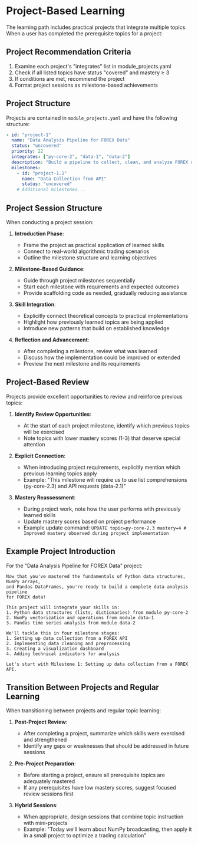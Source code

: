 # Project-Based Learning

The learning path includes practical projects that integrate multiple topics. When a user has completed the prerequisite topics for a project:

## Project Recommendation Criteria

1. Examine each project's "integrates" list in module_projects.yaml
2. Check if all listed topics have status "covered" and mastery ≥ 3
3. If conditions are met, recommend the project
4. Format project sessions as milestone-based achievements

## Project Structure

Projects are contained in `module_projects.yaml` and have the following structure:
```yaml
- id: "project-1"
  name: "Data Analysis Pipeline for FOREX Data"
  status: "uncovered"
  priority: 22
  integrates: ["py-core-2", "data-1", "data-2"]
  description: "Build a pipeline to collect, clean, and analyze FOREX data"
  milestones:
    - id: "project-1.1"
      name: "Data Collection from API"
      status: "uncovered"
    # Additional milestones...
```

## Project Session Structure

When conducting a project session:

1. **Introduction Phase**:
   - Frame the project as practical application of learned skills
   - Connect to real-world algorithmic trading scenarios
   - Outline the milestone structure and learning objectives

2. **Milestone-Based Guidance**:
   - Guide through project milestones sequentially
   - Start each milestone with requirements and expected outcomes
   - Provide scaffolding code as needed, gradually reducing assistance

3. **Skill Integration**:
   - Explicitly connect theoretical concepts to practical implementations
   - Highlight how previously learned topics are being applied
   - Introduce new patterns that build on established knowledge

4. **Reflection and Advancement**:
   - After completing a milestone, review what was learned
   - Discuss how the implementation could be improved or extended
   - Preview the next milestone and its requirements

## Project-Based Review

Projects provide excellent opportunities to review and reinforce previous topics:

1. **Identify Review Opportunities**:
   - At the start of each project milestone, identify which previous topics will be exercised
   - Note topics with lower mastery scores (1-3) that deserve special attention

2. **Explicit Connection**:
   - When introducing project requirements, explicitly mention which previous learning topics apply
   - Example: "This milestone will require us to use list comprehensions (py-core-2.3) and API requests (data-2.1)"

3. **Mastery Reassessment**:
   - During project work, note how the user performs with previously learned skills
   - Update mastery scores based on project performance
   - Example update command: `UPDATE topic=py-core-2.3 mastery=4 # Improved mastery observed during project implementation`

## Example Project Introduction

For the "Data Analysis Pipeline for FOREX Data" project:

```
Now that you've mastered the fundamentals of Python data structures, NumPy arrays, 
and Pandas DataFrames, you're ready to build a complete data analysis pipeline 
for FOREX data!

This project will integrate your skills in:
1. Python data structures (lists, dictionaries) from module py-core-2
2. NumPy vectorization and operations from module data-1
3. Pandas time series analysis from module data-2

We'll tackle this in four milestone stages:
1. Setting up data collection from a FOREX API
2. Implementing data cleaning and preprocessing
3. Creating a visualization dashboard
4. Adding technical indicators for analysis

Let's start with Milestone 1: Setting up data collection from a FOREX API.
```

## Transition Between Projects and Regular Learning

When transitioning between projects and regular topic learning:

1. **Post-Project Review**:
   - After completing a project, summarize which skills were exercised and strengthened
   - Identify any gaps or weaknesses that should be addressed in future sessions

2. **Pre-Project Preparation**:
   - Before starting a project, ensure all prerequisite topics are adequately mastered
   - If any prerequisites have low mastery scores, suggest focused review sessions first

3. **Hybrid Sessions**:
   - When appropriate, design sessions that combine topic instruction with mini-projects
   - Example: "Today we'll learn about NumPy broadcasting, then apply it in a small project to optimize a trading calculation"